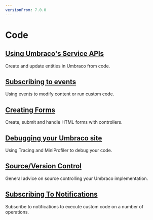 ```yaml
---
versionFrom: 7.0.0
---
```


# Code

## [Using Umbraco's Service APIs](Umbraco-Services/)

Create and update entities in Umbraco from code.

## [Subscribing to events](Subscribing-To-Events/)

Using events to modify content or run custom code.

## [Creating Forms](Creating-Forms/)

Create, submit and handle HTML forms with controllers.

## [Debugging your Umbraco site](Debugging/)

Using Tracing and MiniProfiler to debug your code.

## [Source/Version Control](Source-Control/)

General advice on source controlling your Umbraco implementation.

## [Subscribing To Notifications](Subscribing-To-Notifications/)

Subscribe to notifications to execute custom code on a number of operations.
